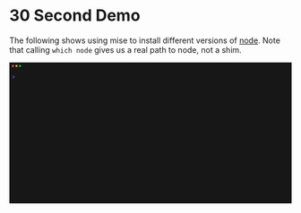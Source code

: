 # 30 Second Demo

The following shows using mise to install different versions of [node](https://nodejs.org). Note that calling
`which node` gives us a real path to node, not a shim.

[![demo](https://github.com/jdx/mise/blob/main/docs/demo.gif?raw=true)](https://github.com/jdx/mise/blob/main/docs/demo.gif)
